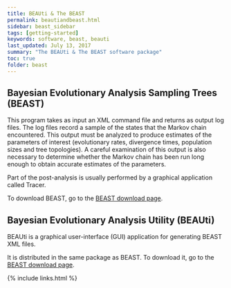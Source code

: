 ```yaml
---
title: BEAUti & The BEAST
permalink: beautiandbeast.html
sidebar: beast_sidebar
tags: [getting-started]
keywords: software, beast, beauti
last_updated: July 13, 2017
summary: "The BEAUti & The BEAST software package"
toc: true
folder: beast
---
```


## Bayesian Evolutionary Analysis Sampling Trees (BEAST)
 
This program takes as input an XML command file and returns as output log files. 
The log files record a sample of the states that the Markov chain encountered. 
This output must be analyzed to produce estimates of the parameters of interest (evolutionary rates, divergence times, population sizes and tree topologies). 
A careful examination of this output is also necessary to determine whether the Markov chain has been run long enough to obtain accurate estimates of the parameters. 

Part of the post-analysis is usually performed by a graphical application called Tracer.

To download BEAST, go to the [BEAST download page](https://github.com/beast-dev/beast-mcmc).

## Bayesian Evolutionary Analysis Utility (BEAUti)

BEAUti is a graphical user-interface (GUI) application for generating BEAST XML files.

It is distributed in the same package as BEAST. 
To download it, go to the [BEAST download page](https://github.com/beast-dev/beast-mcmc).

{% include links.html %}